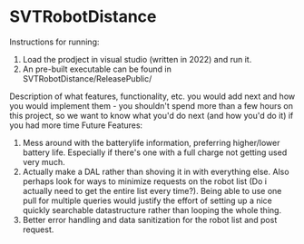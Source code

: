 # SVTRobotDistance

Instructions for running:
1) Load the prodject in visual studio (written in 2022) and run it.
2) An pre-built executable can be found in SVTRobotDistance/ReleasePublic/


Description of what features, functionality, etc. you would add next and how you would implement them - you shouldn't spend more than a few hours on this project, so we want to know what you'd do next (and how you'd do it) if you had more time
Future Features:
1) Mess around with the batterylife information, preferring higher/lower battery life. Especially if there's one with a full charge not getting used very much.
3) Actually make a DAL rather than shoving it in with everything else. Also perhaps look for ways to minimize requests on the robot list (Do i actually need to get the entire list every time?). Being able to use one pull for multiple queries would justify the effort of setting up a nice quickly searchable datastructure rather than looping the whole thing.
4) Better error handling and data sanitization for the robot list and post request.